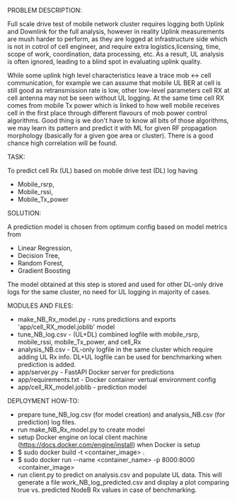 PROBLEM DESCRIPTION:

Full scale drive test of mobile network cluster requires logging both Uplink and Downlink for the full analysis,
however in reality Uplink measurements are mush harder to perform, as they are logged at infrastructure side which is 
not in cotrol of cell engineer, and require extra logistics,licensing, time, scope of work, coordination,
data processing, etc. As a result, UL analysis is often ignored, leading to a blind spot in evaluating uplink quality.


While some uplink high level characteristics leave a trace mob <-> cell communication, for example we can assume
that mobile UL BER at cell is still good as retransmission rate is low, other low-level parameters cell RX at cell
antenna may not be seen without UL logging. At the same time cell RX comes from mobile Tx power which is linked to
how well mobile receives cell in the first place through different flavours of mob power control algorithms.
Good thing is we don't have to know all bits of those algorithms, we may learn its pattern and predict it with ML
for given RF propagation morphology (basically for a given goe area or cluster). 
There is a good chance high correlation will be found.


TASK:

To predict cell Rx (UL) based on mobile drive test (DL) log having 
- Mobile_rsrp, 
- Mobile_rssi, 
- Mobile_Tx_power



SOLUTION:

A prediction model is chosen from optimum config based on model metrics from
- Linear Regression, 
- Decision Tree, 
- Random Forest, 
- Gradient Boosting 

The model obtained at this step is stored and used for other DL-only drive logs for the same cluster, no need for UL logging in majority of cases.


MODULES AND FILES:

- make_NB_Rx_model.py         - runs predictions and exports 'app/cell_RX_model.joblib' model
- tune_NB_log.csv             - (UL+DL) combined logfile with mobile_rsrp, mobile_rssi, mobile_Tx_power, and cell_Rx
- analysis_NB.csv             - DL-only logfile in the same cluster which require adding UL Rx info. 
                                  DL+UL logfile can be used for benchmarking when prediction is added. 
- app/server.py               - FastAPI Docker server for predictions
- app/requirements.txt        - Docker container vertual environment config
- app/cell_RX_model.joblib    - prediction model 


DEPLOYMENT HOW-TO:

- prepare tune_NB_log.csv (for model creation) and analysis_NB.csv (for prediction) log files.
- run make_NB_Rx_model.py to create model
- setup Docker engine on local client machine (https://docs.docker.com/engine/install)
when Docker is setup 
- $ sudo docker build -t <container_image> .      
- $ sudo docker run --name <container_name> -p 8000:8000 <container_image> 
- run client.py to predict on analysis.csv and populate UL data.
This will generate a file work_NB_log_predicted.csv and display a plot comparing true vs. predicted NodeB Rx values in case of benchmarking.


